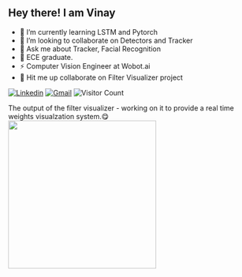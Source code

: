 ## Hey there!  I am Vinay

  - 🌱 I’m currently learning LSTM and Pytorch 
  - 👯 I’m looking to collaborate on Detectors and Tracker
  - 💬 Ask me about Tracker, Facial Recognition
- :panda_face: ECE graduate.
- :zap: Computer Vision Engineer at Wobot.ai
- :robot: Hit me up collaborate on Filter Visualizer project

[![Linkedin](https://img.shields.io/badge/-LinkedIn-blue?style=flat&logo=Linkedin&logoColor=white)](https://www.linkedin.com/in/vinayverma982/)
[![Gmail](https://img.shields.io/badge/-Gmail-red?labelColor=ffffff&style=flat&logo=Gmail&logoColor=red)](mailto:vermavinay982@gmail.com)
![Visitor Count](https://profile-counter.glitch.me/vermavinay982/count.svg)

The output of the filter visualizer - working on it to provide a real time weights visualzation system.😋 
<img width=300 src=https://github.com/vermavinay982/Weights-Visualizer-for-CNN/blob/main/feature_map_0_bird.jpg>
